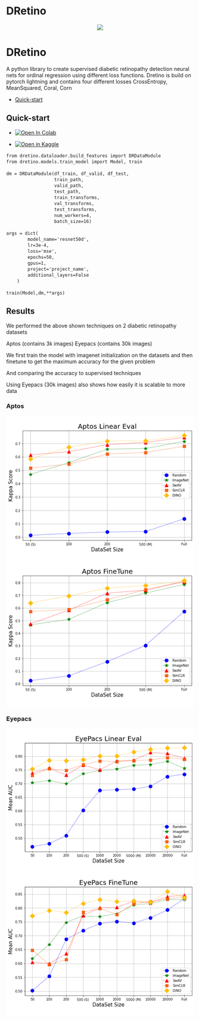 # DRetino

<p align="center">
    <img src="https://res.cloudinary.com/grohealth/image/upload/$wpsize_!_cld_full!,w_1200,h_630,c_scale/v1588090981/Symptoms-of-Diabetic-Retinopathy.png">
</p>

# DRetino 

A python library to create supervised diabetic retinopathy detection neural nets for ordinal regression using different loss functions.
Dretino is build on pytorch lightning and contains four different losses CrossEntropy, MeanSquared, Coral, Corn



- [Quick-start](#quick-start)




## Quick-start

* <a href="" target="_parent"><img src="https://colab.research.google.com/assets/colab-badge.svg" alt="Open In Colab"/></a>


* <a href=""><img src="https://kaggle.com/static/images/open-in-kaggle.svg" alt="Open in Kaggle" /></a>


```pycon
from dretino.dataloader.build_features import DRDataModule
from dretino.models.train_model import Model, train

dm = DRDataModule(df_train, df_valid, df_test,
                  train_path,
                  valid_path,
                  test_path,
                  train_transforms,
                  val_transforms,
                  test_transforms,
                  num_workers=4,
                  batch_size=16)

args = dict(
        model_name='resnet50d',
        lr=3e-4,
        loss='mse',
        epochs=50,
        gpus=1,
        project='project_name',
        additional_layers=False
    )

train(Model,dm,**args)
```

## Results

We performed the above shown techniques on 2 diabetic retinopathy datasets

Aptos (contains 3k images)
Eyepacs (contains 30k images)


We first train the model with imagenet initialization on the datasets and then finetune to get the maximum accuracy for the given problem

And comparing the accuracy to supervised techniques

Using Eyepacs (30k images) also shows how easily it is scalable to more data

### Aptos

<div style="display:flex;justify-content:space-around;align-items:center;flex-flow:column;background-color:white;">

![Aptos LE](https://raw.githubusercontent.com/Dineswar11/dretino/master/reports/aptos_lineareval.png)

![Aptos FT](https://raw.githubusercontent.com/Dineswar11/dretino/master/reports/aptos_finetune.png)
</div>


### Eyepacs

<div style="display:flex;justify-content:space-around;align-items:center;flex-flow:column;background-color:white">


![EyePacs LE](https://raw.githubusercontent.com/Dineswar11/dretino/master/reports/eyepacs_linear_eval.png)

![EyePacs FT](https://raw.githubusercontent.com/Dineswar11/dretino/master/reports/eyepacs_finetune.png)


</div>